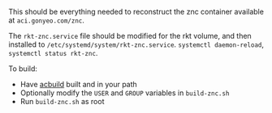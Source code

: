 This should be everything needed to reconstruct the znc container available at
`aci.gonyeo.com/znc`.

The `rkt-znc.service` file should be modified for the rkt volume, and then
installed to `/etc/systemd/system/rkt-znc.service`. `systemctl daemon-reload`,
`systemctl status rkt-znc`.

To build:
- Have [acbuild](https://github.com/appc/acbuild) built and in your path
- Optionally modify the `USER` and `GROUP` variables in `build-znc.sh`
- Run `build-znc.sh` as root
